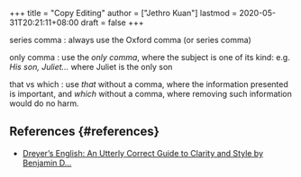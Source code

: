 +++
title = "Copy Editing"
author = ["Jethro Kuan"]
lastmod = 2020-05-31T20:21:11+08:00
draft = false
+++

series comma
: always use the Oxford comma (or series comma)

only comma
: use the _only comma_, where the subject is one of its
kind: e.g. _His son, Juliet..._ where Juliet is the only son

that vs which
: use _that_ without a comma, where the information presented
is important, and _which_ without a comma, where removing such
information would do no harm.

## References {#references}

- [Dreyer’s English: An Utterly Correct Guide to Clarity and Style by Benjamin D...](https://www.goodreads.com/book/show/40063024-dreyer-s-english)
